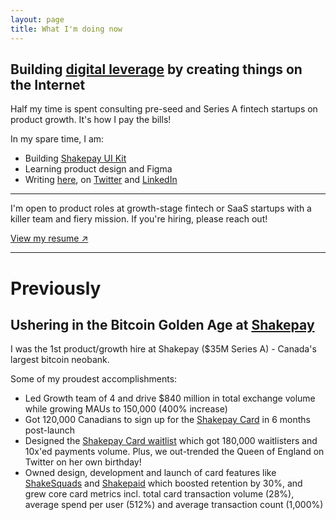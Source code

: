 ```yaml
---
layout: page
title: What I'm doing now
---
```


## Building [digital leverage](https://visualizevalue.com/blogs/feed/how-to-build-leverage) by creating things on the Internet

Half my time is spent consulting pre-seed and Series A fintech startups on product growth. It's how I pay the bills!

In my spare time, I am:

* Building [Shakepay UI Kit](https://www.figma.com/community/file/1271968504374598505/Shakepay---UI-Kit)
* Learning product design and Figma
* Writing [here](/writing), on [Twitter](https://www.twitter.com/hussamfyi) and [LinkedIn](https://www.linkedin.com/in/hussamfyi)

<hr>

<p class="message">
I'm open to product roles at growth-stage fintech or SaaS startups with a killer team and fiery mission. If you're hiring, please reach out!
</p>

[View my resume ↗](/resume.pdf)

<hr>

# Previously

## Ushering in the Bitcoin Golden Age at [Shakepay](https://shakepay.com)

I was the 1st product/growth hire at Shakepay ($35M Series A) - Canada's largest bitcoin neobank.

Some of my proudest accomplishments:

* Led Growth team of 4 and drive $840 million in total exchange volume while growing MAUs to 150,000 (400% increase)
* Got 120,000 Canadians to sign up for the [Shakepay Card](https://shakepay.com/card) in 6 months post-launch
* Designed the [Shakepay Card waitlist](https://blog.shakepay.com/introducing-the-shakepay-card/) which got 180,000 waitlisters and 10x'ed payments volume. Plus, we out-trended the Queen of England on Twitter on her own birthday!
* Owned design, development and launch of card features like [ShakeSquads](https://blog.shakepay.com/stack-sats-with-your-friends/) and [Shakepaid](https://twitter.com/search?q=%23shakepaid) which boosted retention by 30%, and grew core card metrics incl. total card transaction volume (28%), average spend per user (512%) and average transaction count (1,000%)

